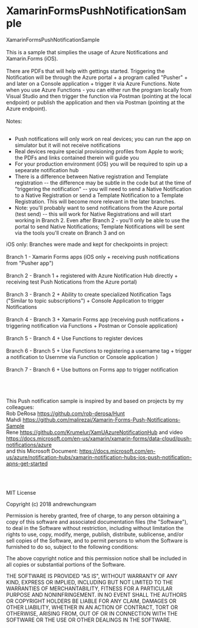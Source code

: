 # XamarinFormsPushNotificationSample
XamarinFormsPushNotificationSample
<br ><br >
This is a sample that simplies the usage of Azure Notifications and Xamarin.Forms (iOS).  <br ><br >
There are PDFs that will help with gettings started.  Triggering the Notification will be through the Azure portal + a program called "Pusher" + and later on a Console application + trigger it via Azure Functions.  Note when you use Azure Functions - you can either run the program locally from Visual Studio and then trigger the function via Postman (pointing at the local endpoint) or publish the application and then via Postman (pointing at the Azure endpoint).<br ><br >
Notes:<br ><br >
- Push notifications will only work on real devices; you can run the app on simulator but it will not receive notifications<br >
- Real devices require special provisioning profiles from Apple to work; the PDFs and links contained therein will guide you <br >
- For your production environment (iOS) you will be required to spin up a sepearate notification hub
- There is a difference between Native registration and Template registration -- the difference may be subtle in the code but at the time of "triggering the notification" -- you will need to send a Native Notification to a Native Registration or send a Template Notification to a Template Registration.  This will become more relevant in the later branches.  
- Note: you'll probably want to send notifications from the Azure portal (test send) -- this will work for Native Registrations and will start working in Branch 2.  Even after Branch 2 - you'll only be able to use the portal to send Native Notifications; Template Notifications will be sent via the tools you'll create on Branch 3 and on


iOS only:
Branches were made and kept for checkpoints in project:<br ><br >
Branch 1 - Xamarin Forms apps (iOS only + receiving push notifications from "Pusher app") <br ><br >
Branch 2 - Branch 1 + registered with Azure Notification Hub directly + receiving test Push Notications from the Azure portal) <br ><br >
Branch 3 - Branch 2 + Ability to create specialized Notification Tags ("Similar to topic subscriptions") + Console Application to trigger Notifications <br ><br >
Branch 4 - Branch 3 + Xamarin Forms app (receiving push notifications + triggering notification via Functions + Postman or Console application) <br ><br >
Branch 5 - Branch 4 + Use Functions to register devices <br ><br >
Branch 6 - Branch 5 + Use Functions to registering a username tag + trigger a notification to Usernme via Function or Console application ) <br ><br >
Branch 7 - Branch 6 + Use buttons on Forms app to trigger notification <br ><br >
<br >
<br >
<br >
This Push notification sample is inspired by and based on projects by my colleagues: <br >
Rob DeRosa https://github.com/rob-derosa/Hunt <br >
Mahdi https://github.com/malirezai/Xamarin-Forms-Push-Notifications-Sample <br >
Rene https://github.com/Krumelur/XamUAzureNotificationHub and video https://docs.microsoft.com/en-us/xamarin/xamarin-forms/data-cloud/push-notifications/azure <br >
and this Microsoft Document: https://docs.microsoft.com/en-us/azure/notification-hubs/xamarin-notification-hubs-ios-push-notification-apns-get-started <br >


<br >
<br >

MIT License

Copyright (c) 2018 andrewchungxam

Permission is hereby granted, free of charge, to any person obtaining a copy
of this software and associated documentation files (the "Software"), to deal
in the Software without restriction, including without limitation the rights
to use, copy, modify, merge, publish, distribute, sublicense, and/or sell
copies of the Software, and to permit persons to whom the Software is
furnished to do so, subject to the following conditions:

The above copyright notice and this permission notice shall be included in all
copies or substantial portions of the Software.

THE SOFTWARE IS PROVIDED "AS IS", WITHOUT WARRANTY OF ANY KIND, EXPRESS OR
IMPLIED, INCLUDING BUT NOT LIMITED TO THE WARRANTIES OF MERCHANTABILITY,
FITNESS FOR A PARTICULAR PURPOSE AND NONINFRINGEMENT. IN NO EVENT SHALL THE
AUTHORS OR COPYRIGHT HOLDERS BE LIABLE FOR ANY CLAIM, DAMAGES OR OTHER
LIABILITY, WHETHER IN AN ACTION OF CONTRACT, TORT OR OTHERWISE, ARISING FROM,
OUT OF OR IN CONNECTION WITH THE SOFTWARE OR THE USE OR OTHER DEALINGS IN THE
SOFTWARE.
